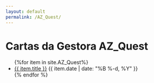 ```yaml
---
layout: default
permalink: /AZ_Quest/
---
```


<h1>Cartas da Gestora AZ_Quest</h1>
<ul>
{%for item in site.AZ_Quest%}
  <li>
<a href="{{ site.baseurl }}{{ item.url }}">{{ item.title }}</a>
<span>{{ item.date | date: "%B %-d, %Y" }}</span>
  </li>
    {% endfor %}
</ul>
